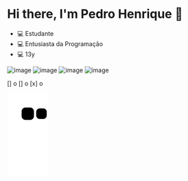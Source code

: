 <h1>Hi there, I'm Pedro Henrique 👋</h1>

- 💻 Estudante
- 💻 Entusiasta da Programação
- 💻 13y

![image](https://user-images.githubusercontent.com/88590972/132093288-0c83e39f-83e3-4490-819a-867c777a06b5.png)
![image](https://user-images.githubusercontent.com/88590972/132093303-90c29946-711d-420c-9e05-c450a066cf4c.png)
![image](https://user-images.githubusercontent.com/88590972/132093301-79012aae-3ebd-4097-a078-e4559b14a1d3.png)
![image](https://img.shields.io/badge/Python-14354C?style=for-the-badge&logo=python&logoColor=white)

[] o
[] o 
[x] o

![Snake animation](https://github.com/rafaballerini/rafaballerini/raw/output/github-contribution-grid-snake.svg)
